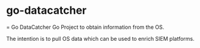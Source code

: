 # go-datacatcher
= Go DataCatcher
Go Project to obtain information from the OS.

The intention is to pull OS data which can be used to enrich SIEM platforms.
